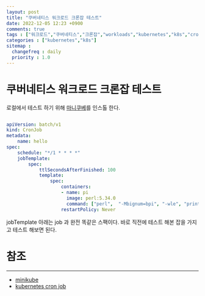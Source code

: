 ```yaml
---
layout: post
title: "쿠버네티스 워크로드 크론잡 테스트"
date: 2022-12-05 12:23 +0900
comments: true
tags : ["워크로드","쿠버네티스","크론잡","workloads","kubernetes","k8s","cronjob"]
categories : ["kubernetes","k8s"]
sitemap :
  changefreq : daily
  priority : 1.0
---
```


# 쿠버네티스 워크로드 크론잡 테스트

로컬에서 테스트 하기 위해 [마니쿠베](https://minikube.sigs.k8s.io/docs/start/)를 인스톨 한다.

```yaml

apiVersion: batch/v1
kind: CronJob
metadata:
    name: hello
spec:
    schedule: "*/1 * * * *"
    jobTemplate:
        spec:
            ttlSecondsAfterFinished: 100
            template:
                spec:
                    containers:
                    - name: pi
                      image: perl:5.34.0
                      command: ["perl",  "-Mbignum=bpi", "-wle", "print bpi(2000)"]
                    restartPolicy: Never

```

jobTemplate 아래는 job 과 완전 똑같은 스팩이다. 바로 직전에 테스트 해본 잡을 가지고 테스트 해보면 된다.

# 참조

-----
* [minikube](https://minikube.sigs.k8s.io/docs/start/)
* [kubernetes cron job](https://kubernetes.io/ko/docs/tasks/job/automated-tasks-with-cron-jobs/)

